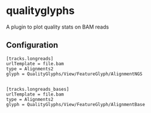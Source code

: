 # qualityglyphs

A plugin to plot quality stats on BAM reads

## Configuration

    [tracks.longreads]
    urlTemplate = file.bam
    type = Alignments2
    glyph = QualityGlyphs/View/FeatureGlyph/AlignmentNGS


    [tracks.longreads_bases]
    urlTemplate = file.bam
    type = Alignments2
    glyph = QualityGlyphs/View/FeatureGlyph/AlignmentBase
